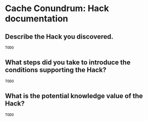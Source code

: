 # Cache Conundrum: Hack documentation

## Describe the Hack you discovered.

`TODO`

## What steps did you take to introduce the conditions supporting the Hack?

`TODO`

## What is the potential knowledge value of the Hack?

`TODO`
